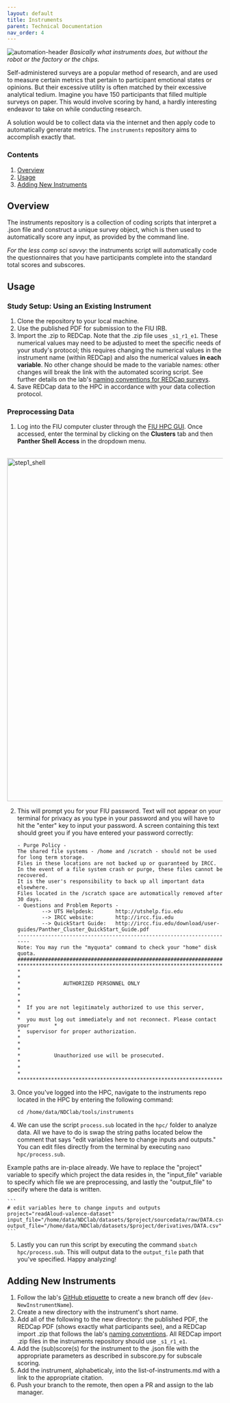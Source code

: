 ```yaml
---
layout: default
title: Instruments
parent: Technical Documentation
nav_order: 4
---
```


![automation-header](https://user-images.githubusercontent.com/26397102/154751422-abacadda-f888-45f7-975a-bd41ad4c96b5.jpg)
*Basically what instruments does, but without the robot or the factory or the chips.*

Self-administered surveys are a popular method of research, and are used to measure certain metrics that pertain to participant emotional states or opinions. But their excessive utility is often matched by their excessive analytical tedium. Imagine you have 150 participants that filled multiple surveys on paper. This would involve scoring by hand, a hardly interesting endeavor to take on while conducting research.

A solution would be to collect data via the internet and then apply code to automatically generate metrics. The `instruments` repository aims to accomplish exactly that.

### Contents
1. [Overview](#overview)
2. [Usage](#usage)
3. [Adding New Instruments](#adding-new-instruments)


## Overview

The instruments repository is a collection of coding scripts that interpret a .json file and construct a unique survey object, which is then used to automatically score any input, as provided by the command line.

_For the less comp sci savvy_: the instruments script will automatically code the questionnaires that you have participants complete into the standard total scores and subscores.

## Usage

### Study Setup: Using an Existing Instrument

1. Clone the repository to your local machine.
2. Use the published PDF for submission to the FIU IRB.
3. Import the .zip to REDCap. Note that the .zip file uses `_s1_r1_e1`. These numerical values may need to be adjusted to meet the specific needs of your study's protocol; this requires changing the numerical values in the instrument name (within REDCap) and also the numerical values **in each variable**. No other change should be made to the variable names: other changes will break the link with the automated scoring script. See further details on the lab's [naming conventions for REDCap surveys](https://ndclab.github.io/wiki/docs/etiquette/naming-conventions.html#redcap).
4. Save REDCap data to the HPC in accordance with your data collection protocol.

### Preprocessing Data

1. Log into the FIU computer cluster through the [FIU HPC GUI](https://hpcgui.fiu.edu/). Once accessed, enter the terminal by clicking on the **Clusters** tab and then **Panther Shell Access** in the dropdown menu.

&nbsp;&nbsp;<img width="800" alt="step1_shell" src="https://user-images.githubusercontent.com/26397102/155373543-f7cbfdfc-4db7-48cd-9cf5-0f80bc83e520.png">

2. This will prompt you for your FIU password. Text will not appear on your terminal for privacy as you type in your password and you will have to hit the "enter" key to input your password. A screen containing this text should greet you if you have entered your password correctly:

    ```
    - Purge Policy - 
    The shared file systems - /home and /scratch - should not be used for long term storage. 
    Files in these locations are not backed up or guaranteed by IRCC. 
    In the event of a file system crash or purge, these files cannot be recovered. 
    It is the user's responsibility to back up all important data elsewhere.
    Files located in the /scratch space are automatically removed after 30 days.
    - Questions and Problem Reports -
            --> UTS Helpdesk:       http://utshelp.fiu.edu
            --> IRCC website:       http://ircc.fiu.edu
            --> QuickStart Guide:   http://ircc.fiu.edu/download/user-guides/Panther_Cluster_QuickStart_Guide.pdf
    -----------------------------------------------------------------------
    Note: You may run the "myquota" command to check your "home" disk quota.
    #######################################################################
    *******************************************************************************
    *                                                                             *
    *              AUTHORIZED PERSONNEL ONLY                                      *
    *                                                                             *
    *  If you are not legitimately authorized to use this server,                 *
    *  you must log out immediately and not reconnect. Please contact your        *
    *  supervisor for proper authorization.                                       *
    *                                                                             *
    *           Unauthorized use will be prosecuted.                              *
    *                                                                             *
    *******************************************************************************
    ```
    
3. Once you've logged into the HPC, navigate to the instruments repo located in the HPC by entering the following command:
    ```
    cd /home/data/NDClab/tools/instruments
    ```

4. We can use the script `process.sub` located in the `hpc/` folder to analyze data. All we have to do is swap the string paths located below the comment that says "edit variables here to change inputs and outputs." You can edit files directly from the terminal by executing `nano hpc/process.sub`.

Example paths are in-place already. We have to replace the "project" variable to specify which project the data resides in, the "input_file" variable to specify which file we are preprocessing, and lastly the "output_file" to specify where the data is written.

    ```
    # edit variables here to change inputs and outputs
    project="readAloud-valence-dataset"
    input_file="/home/data/NDClab/datasets/$project/sourcedata/raw/DATA.csv"
    output_file="/home/data/NDClab/datasets/$project/derivatives/DATA.csv"
    ```

5. Lastly you can run this script by executing the command `sbatch hpc/process.sub`. This will output data to the `output_file` path that you've specified. Happy analyzing! 

## Adding New Instruments

1. Follow the lab's [GitHub etiquette](https://ndclab.github.io/wiki/docs/etiquette/github-etiquette.html) to create a new branch off dev (`dev-NewInstrumentName`).
2. Create a new directory with the instrument's short name.
3. Add all of the following to the new directory: the published PDF, the REDCap PDF (shows exactly what participants see), and a REDCap import .zip that follows the lab's [naming conventions](https://ndclab.github.io/wiki/docs/etiquette/naming-conventions.html#redcap). All REDCap import .zip files in the instruments repository should use `_s1_r1_e1`.
4. Add the (sub)score(s) for the instrument to the .json file with the appropriate parameters as described in subscore.py for subscale scoring.
5. Add the instrument, alphabeticaly, into the list-of-instruments.md with a link to the appropriate citation.
6. Push your branch to the remote, then open a PR and assign to the lab manager.
